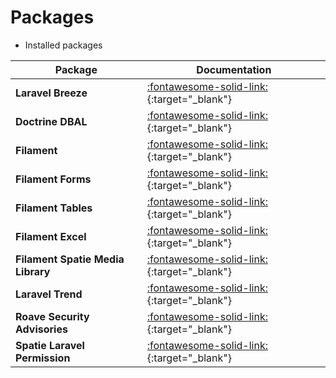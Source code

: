 # Packages

- Installed packages

| Package                           | Documentation                                                                                                   |
|-----------------------------------|-----------------------------------------------------------------------------------------------------------------|
| **Laravel Breeze**                | [:fontawesome-solid-link:](https://laravel.com/docs/10.x/starter-kits){:target="_blank"}                        |
| **Doctrine DBAL**                 | [:fontawesome-solid-link:](https://packagist.org/packages/doctrine/dbal){:target="_blank"}                      |
| **Filament**                      | [:fontawesome-solid-link:](https://filamentphp.com/docs/3.x/panels/installation){:target="_blank"}              |
| **Filament Forms**                | [:fontawesome-solid-link:](https://filamentphp.com/docs/3.x/forms/installation){:target="_blank"}               |
| **Filament Tables**               | [:fontawesome-solid-link:](https://filamentphp.com/docs/3.x/tables/installation){:target="_blank"}              |
| **Filament Excel**                | [:fontawesome-solid-link:](https://filamentphp.com/plugins/pxlrbt-excel){:target="_blank"}                      |
| **Filament Spatie Media Library** | [:fontawesome-solid-link:](https://filamentphp.com/plugins/filament-spatie-media-library){:target="_blank"}     |
| **Laravel Trend**                 | [:fontawesome-solid-link:](https://github.com/Flowframe/laravel-trend){:target="_blank"}                        |
| **Roave Security Advisories**     | [:fontawesome-solid-link:](https://github.com/Roave/SecurityAdvisories){:target="_blank"}                       |
| **Spatie Laravel Permission**     | [:fontawesome-solid-link:](https://spatie.be/docs/laravel-permission/v6/installation-laravel){:target="_blank"} |
